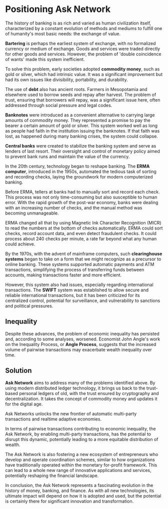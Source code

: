 # Positioning Ask Network

The history of banking is as rich and varied as human civilization itself, characterized by a constant evolution of methods and mediums to fulfill one of humanity's most basic needs: the exchange of value.

**Bartering** is perhaps the earliest system of exchange, with no formalized currency or medium of exchange. Goods and services were traded directly for other goods and services. However, the problem of 'double coincidence of wants' made this system inefficient.

To solve this problem, early societies adopted **commodity money**, such as gold or silver, which had intrinsic value. It was a significant improvement but had its own issues like divisibility, portability, and durability.

The use of **debt** also has ancient roots. Farmers in Mesopotamia and elsewhere used to borrow seeds and repay after harvest. The problem of trust, ensuring that borrowers will repay, was a significant issue here, often addressed through social pressure and legal codes.

**Banknotes** were introduced as a convenient alternative to carrying large amounts of commodity money. They represented a promise to pay the bearer a certain amount of gold or silver. This system worked well as long as people had faith in the institution issuing the banknotes. If that faith was lost, as happened during many banking crises, the system could collapse.

**Central banks** were created to stabilize the banking system and serve as lenders of last resort. Their oversight and control of monetary policy aimed to prevent bank runs and maintain the value of the currency.

In the 20th century, technology began to reshape banking. The **ERMA computer**, introduced in the 1950s, automated the tedious task of sorting and recording checks, laying the groundwork for modern computerized banking.

Before ERMA, tellers at banks had to manually sort and record each check. This process was not only time-consuming but also susceptible to human error. With the rapid growth of the post-war economy, banks were dealing with an increasing number of checks, and the manual method was becoming unmanageable.

ERMA changed all that by using Magnetic Ink Character Recognition (MICR) to read the numbers at the bottom of checks automatically. ERMA could sort checks, record account data, and even detect fraudulent checks. It could process about 240 checks per minute, a rate far beyond what any human could achieve.

By the 1970s, with the advent of mainframe computers, such **clearinghouse systems** began to take on a form that we might recognize as a precursor to online banking. These systems supported automatic payments and ATM transactions, simplifying the process of transferring funds between accounts, making transactions faster and more efficient.

However, this system also had issues, especially regarding international transactions. The **SWIFT** system was established to allow secure and reliable international transactions, but it has been criticized for its centralized control, potential for surveillance, and vulnerability to sanctions and political pressures.

## Inequality

Despite these advances, the problem of economic inequality has persisted and, according to some analyses, worsened. Economist John Angle's work on the Inequality Process, or **Angle Process**, suggests that the increased volume of pairwise transactions may exacerbate wealth inequality over time.

## Solution

**Ask Network** aims to address many of the problems identified above. By using modern distributed ledger technology, it brings us back to the trust-based personal ledgers of old, with the trust ensured by cryptography and decentralization. It takes the concept of commodity money and updates it for the digital age.

Ask Networks unlocks the new frontier of automatic multi-party transactions and realtime adaptive economies.

In terms of pairwise transactions contributing to economic inequality, the Ask Network, by enabling multi-party transactions, has the potential to disrupt this dynamic, potentially leading to a more equitable distribution of wealth.

The Ask Network is also fostering a new ecosystem of entrepreneurs who develop and operate coordination schemes, similar to how organizations have traditionally operated within the monetary for-profit framework. This can lead to a whole new range of innovative applications and services, potentially reshaping the financial landscape.

In conclusion, the Ask Network represents a fascinating evolution in the history of money, banking, and finance. As with all new technologies, its ultimate impact will depend on how it is adopted and used, but the potential is certainly there for significant innovation and transformation.
